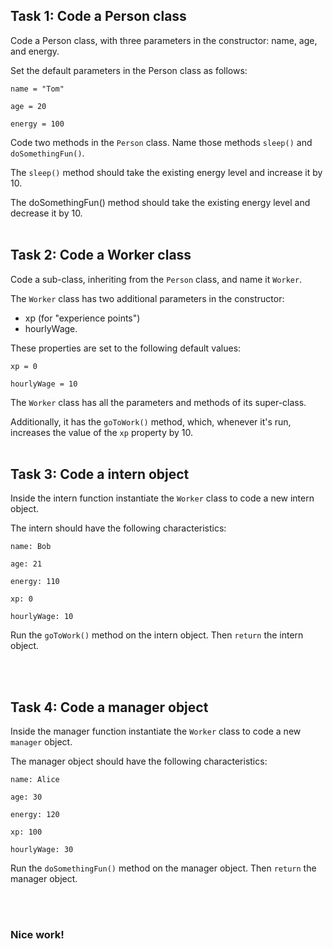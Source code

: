 

## Task 1: Code a Person class

Code a Person class, with three parameters in the constructor: name, age, and energy.

Set the default parameters in the Person class as follows:

```
name = "Tom"

age = 20

energy = 100
```

Code two methods in the `Person` class. Name those methods `sleep()` and `doSomethingFun()`.

The `sleep()` method should take the existing energy level and increase it by 10.

The doSomethingFun() method should take the existing energy level and decrease it by 10.
<br><br>

## Task 2: Code a Worker class

Code a sub-class, inheriting from the `Person` class, and name it `Worker`.

The `Worker` class has two additional parameters in the constructor: 
- xp (for "experience points")
- hourlyWage.

These properties are set to the following default values:
```
xp = 0

hourlyWage = 10
```
The `Worker` class has all the parameters and methods of its super-class.

Additionally, it has the `goToWork()` method, which, whenever it's run, increases the value of the `xp` property by 10.
<br><br>

## Task 3: Code a intern object

Inside the intern function instantiate the `Worker` class to code a new intern object.

The intern should have the following characteristics:
```
name: Bob

age: 21

energy: 110

xp: 0

hourlyWage: 10
```

Run the `goToWork()` method on the intern object. Then `return` the intern object.

<br><br>


## Task 4: Code a manager object

Inside the manager function instantiate the `Worker` class to code a new `manager` object.

The manager object should have the following characteristics:
```
name: Alice

age: 30

energy: 120

xp: 100

hourlyWage: 30
```

Run the `doSomethingFun()` method on the manager object. Then `return` the manager object.

<br><br>

### Nice work! 